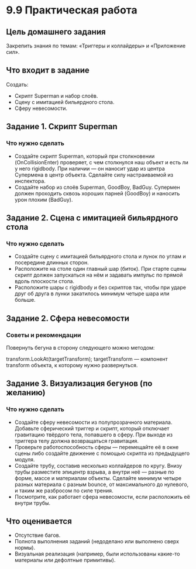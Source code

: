 # 9.9 Практическая работа
## Цель домашнего задания
Закрепить знания по темам: «Триггеры и коллайдеры» и «Приложение сил».

## Что входит в задание
Создать:

* Скрипт Superman и набор слоёв.
* Сцену с имитацией бильярдного стола.
* Сферу невесомости.

## Задание 1. Скрипт Superman

### Что нужно сделать
* Создайте скрипт Superman, который при столкновении (OnCollisionEnter) проверяет, с чем столкнулся наш объект и есть ли у него rigidbody. При наличии — он наносит удар из центра Супермена в центр объекта. Сделайте силу настраиваемой из инспектора.
* Создайте набор из слоёв Superman, GoodBoy, BadGuy. Супермен должен проходить сквозь хороших парней (GoodBoy) и наносить урон плохим (BadGuy).

## Задание 2. Сцена с имитацией бильярдного стола
### Что нужно сделать
* Создайте сцену с имитацией бильярдного стола и лунок по углам и посередине длинных сторон.
* Расположите на столе один главный шар (биток). При старте сцены скрипт должен запускаться на нём и задавать импульс по прямой вдоль плоскости стола.
* Расположите шары с rigidbody и без скриптов так, чтобы при ударе друг об друга в лунки закатилось минимум четыре шара или больше.

## Задание 2. Сфера невесомости

### Советы и рекомендации

Повернуть бегуна в сторону следующего можно методом:

transform.LookAt(targetTransform);
targetTransform — компонент transform объекта, к которому нужно развернуться.

## Задание 3. Визуализация бегунов (по желанию)
### Что нужно сделать
* Создайте сферу невесомости из полупрозрачного материала. Добавьте сферический триггер и скрипт, который отключает гравитацию твёрдого тела, попавшего в сферу. При выходе из триггера телу должна возвращаться гравитация.
* Проверьте работоспособность сферы — перемещайте её в окне сцены либо создайте движение с помощью скрипта из предыдущего модуля.
* Создайте трубу, составив несколько коллайдеров по кругу. Внизу трубы разместите эпицентр взрыва, а внутри неё — разные по форме, массе и материалам объекты. Сделайте минимум четыре разных материала с разным bounce, от максимального до нулевого, и таким же разбросом по силе трения. 
* Посмотрите, как работает сфера невесомости, если расположить её внутри трубы.

## Что оценивается
* Отсутствие багов.
* Полнота выполнения заданий (недоделано или выполнено сверх нормы).
* Визуальная реализация (например, были использованы какие-то материалы или дефолтные примитивы).
